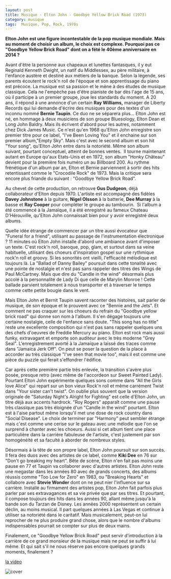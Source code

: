 ```yaml
---
layout: post
title: Musique - Elton John - Goodbye Yellow Brick Road (1973)
category: musique
tags:  Musique, Pop, Rock, 1970s
---
```

**Elton John est une figure incontestable de la pop musique mondiale. Mais au moment de choisir un album, le choix est complexe. Pourquoi pas ce "Goodbye Yellow Brick Road" dont on a fété le 40ème anniversaire en 2014 ?**

Avant d'être la personne aux chapeaux et lunettes fantasques, il y eut Reginald Kenneth Dwight, un natif du Middlessex, au père militaire, à l'enfance austère et destiné aux métiers de la banque. Selon la légende, ses parents écoutent le rock'n roll de l'époque et son apprentissage du piano est précoce. La musique est sa passion et le mène à des études de musique classique. Cela ne l'empèche pas d'être pianiste de bar dès l'age de 15 ans, où il participe à un premier groupe, joue les standards du moment. A 20 ans, il répond à une annonce d'un certain **Ray Williams,** manager de Liberty Records qui lui demande d'écrire des musiques pour des textes d'un inconnu nommé **Bernie Taupin**. Ce duo ne se séparera plus... Elton John est né, en hommage à deux musiciens de son groupe Bluesology, Elton Dean et Long John Baldry. Mais ils écrivent d'abord pour les autres, notamment chez Dick James Music. Ce n'est qu'en 1968 qu'Elton John enregistre son premier titre pour ce label, "I've Been Loving You" et il enchaine sur son premier album,"Empty Sky". Mais c'est avec le second album et son hit "Your song", qu'Elton John entre dans la notoriété. Même son album suivant, pourtant conceptuel, atteint de bonnes ventes.  Il tourne maintenant autant en Europe qu'aux Etats-Unis et en 1972, son album "Honky Château" devient pour la première fois numéro un au Billboard 200. Au rythme frénétique d'un album par an, Elton et Bernie parviennent à sortir des hits retentissant comme le "Crocodile Rock" de 1973. Mais la critique sera encore plus friande du suivant : "Goodbye Yellow Brick Road".

Au chevet de cette production, on retrouve **Gus Dudgeon**, déjà collaborateur d'Elton depuis 1970. L'artiste est accompagné des fidèles **Davey Johnstone** à la guitare, **Nigel Olsson** à la batterie, **Dee Murray** à la basse et **Ray Cooper** pour compléter le groupe au tambourin.  Si l'album a été commencé à la Jamaïque, il a été enregistré au fameux Chateau D'Hérouville, qu'Elton John connaissait bien pour y avoir enregistré deux albums.

Quelle idée étrange de commencer par un titre aussi évocateur que "Funeral for a friend", utilisant au passage de l'instrumentation électronique ? 11 minutes où Elton John installe d'abord une ambiance avant d'imposer un texte. C'est rock'n roll, baroque, pop, glam, et surtout dans sa veine habituelle, utilisant des choeurs d'inspiration gospel sur une rythmique rock'n roll et groovy. Si les sonorités ont vieilli, l'efficacité mélodique est toujours là. La "Ballad of Danny Bailey" poursuit dans cette tonalité avec une pointe de nostalgie et n'est pas sans rappeler des titres des Wings de Paul McCartney. Mais que dire du "Candle in the wind" désormais plus accolé à la personnalité de Lady Di que celle de Marylin Monroe ! Cette ballade parvient totalement à nous transporter et à traverser le temps comme cette petite bougie dans le vent.

Mais Elton John et Bernit Taupin savent raconter des histoires, sait parler de musique, de son époque et le prouvent avec ce "Bennie and the Jets". Et comment ne pas craquer sur les choeurs du refrain du "Goodbye yellow brick road" qui donne son nom à l'album. Il s'en dégage toujours une certaine nostalgie, celle de l'enfance sans doute. "This song has no title" reste une excellente composition qui n'est pas sans rappeler quelques uns des chefs d'oeuvres de Freddie Mercury au piano. Elton est rock mais aussi funky, extravagant et emporte son auditeur avec le très moderne "Grey Seal". L'enregistrement avorté à la Jamaique a laissé des traces comme dans "Jamaica Jerk Off". On peut se poser la question de la place à accorder au très classique "I've seen that movie too", mais il est comme une pièce du puzzle qui ferait s'effondrer l'édifice.

Car après cette première partie très enlevée, la transition s'avère plus posée, presque retro (avec même de l'accordeon sur Sweet Painted Lady). Pourtant Elton John expérimente quelques sons comme dans "All the Girls love Alice" qui repart sur un bon vieux Rock'n roll et même carrément Twist dans "Your sister can't twist". On oublie plus souvent que la version originale de "Saturday Night's Alright for Fighting" est celle d'Elton John, un titre déjà aux accents hardrock. "Roy Rogers" apparaît comme une pause très classique pas très éloignée d'un "Candle in the wind" pourtant. Elton est à l'aise partout même lorsqu'il met une dose de rock country dans "Social Disease". Le choix de terminer par "Harmony" peut sembler étrange mais c'est comme une cerise sur le gateau avec une mélodie que l'on se surprend à chanter avec les choeurs. Aussi si cet album tient une place particulière dans la carrière fabuleuse de l'artiste, c'est justement par son homogénéité et sa faculté à aborder de nombreux styles.

Désormais à la tête de son propre label, Elton John poursuit sur son succès. Il fera des duos avec des artistes de ce label, comme **Kiki Dee** en 76 sur "Don't go breaking my heart". Bête de scène, Elton n'en fait pas moins une pause en 77 et Taupin va collaborer avec d'autres artistes. Elton John reste une megastar dans les années 80 avec de grands concerts, des albums réussis comme "Too Low for Zero" en 1983, ou "Breaking Hearts" et collabore avec **Stevie Wonder** dont on ne peut nier l'influence sur sa carrière. Installé au firmament des artistes pop, Elton John fait parfois plus parler par ses extravagances et sa vie privée que par ses titres. Et pourtant, il compose toujours des hits dans les années 90, allant même jusqu'à la bande son du Tarzan de Disney. Les années 2000 représentent un certain déclin, au moins musical. Il part quelques années à Las Vegas et continue à utiliser sa notoriété dans le caritatif. Mais musicalement, peut-on lui reprocher de ne plus produire grand chose, alors que le nombre d'albums indispensables pourrait se compter sur plus de deux mains.

Finalement, ce "Goodbye Yellow Brick Road" peut servir d'introduction à la carrière de ce grand monsieur de la musique mais ne peut se suffir à lui même. Et qui sait s'il ne nous réserve pas encore quelques grands moments, finalement ?

[la video](https://www.youtube.com/watch?v=RZ3Bb4UsXhU)

![cover](http://cheziceman.files.wordpress.com/2015/06/elton_john_gybr.jpg)
